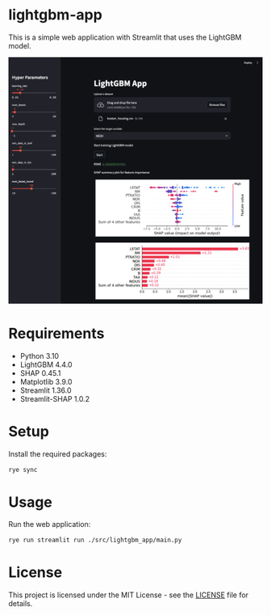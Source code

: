 # lightgbm-app

This is a simple web application with Streamlit that uses the LightGBM model.

![](./images/lightgbm-app.png)

# Requirements

* Python 3.10
* LightGBM 4.4.0
* SHAP 0.45.1
* Matplotlib 3.9.0
* Streamlit 1.36.0
* Streamlit-SHAP 1.0.2

# Setup

Install the required packages:

```bash
rye sync
```

# Usage

Run the web application:

```bash
rye run streamlit run ./src/lightgbm_app/main.py
```

# License

This project is licensed under the MIT License - see the [LICENSE](LICENSE) file for details.


